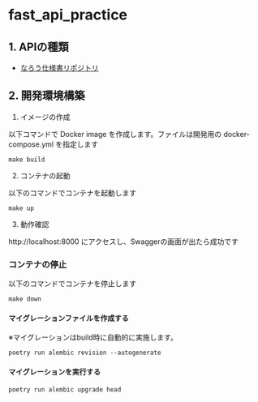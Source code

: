 # fast_api_practice

## 1. APIの種類
- [なろう仕様書リポジトリ](https://github.com/watame/mobile_web_novel_reader)

## 2. 開発環境構築

1. イメージの作成

以下コマンドで Docker image を作成します。ファイルは開発用の docker-compose.yml を指定します

```
make build
```

2. コンテナの起動

以下のコマンドでコンテナを起動します

```
make up
```

3. 動作確認

http://localhost:8000 にアクセスし、Swaggerの画面が出たら成功です


### コンテナの停止

以下のコマンドでコンテナを停止します

```
make down
```

#### マイグレーションファイルを作成する
※マイグレーションはbuild時に自動的に実施します。
```
poetry run alembic revision --autogenerate
```

#### マイグレーションを実行する
```
poetry run alembic upgrade head
```